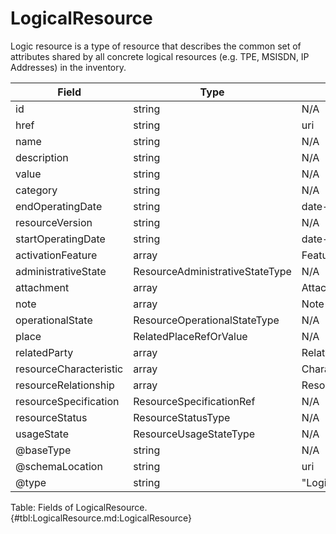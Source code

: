 <!--
    ATTENTION: This file was generated via gradle!
               Do NOT manually edit this file! Any such changes will be overwritten!
-->

# LogicalResource

Logic resource is a type of resource that describes the common set of attributes shared by all concrete logical resources (e.g.
TPE, MSISDN, IP Addresses) in the inventory.

| Field | Type | Format | Required |
|-------|---|--------|---|
| id | string | N/A | Yes |
| href | string | uri | Yes |
| name | string | N/A | No |
| description | string | N/A | No |
| value | string | N/A | No |
| category | string | N/A | No |
| endOperatingDate | string | date-time | No |
| resourceVersion | string | N/A | No |
| startOperatingDate | string | date-time | No |
| activationFeature | array | Feature | No |
| administrativeState | ResourceAdministrativeStateType | N/A | No |
| attachment | array | AttachmentOrDocumentRef | No |
| note | array | Note | No |
| operationalState | ResourceOperationalStateType | N/A | No |
| place | RelatedPlaceRefOrValue | N/A | No |
| relatedParty | array | RelatedParty | No |
| resourceCharacteristic | array | Characteristic | No |
| resourceRelationship | array | ResourceRelationship | No |
| resourceSpecification | ResourceSpecificationRef | N/A | No |
| resourceStatus | ResourceStatusType | N/A | No |
| usageState | ResourceUsageStateType | N/A | No |
| \@baseType | string | N/A | No |
| \@schemaLocation | string | uri | No |
| \@type | string | "LogicalResource" | Yes |

Table: Fields of LogicalResource. {#tbl:LogicalResource.md:LogicalResource}
